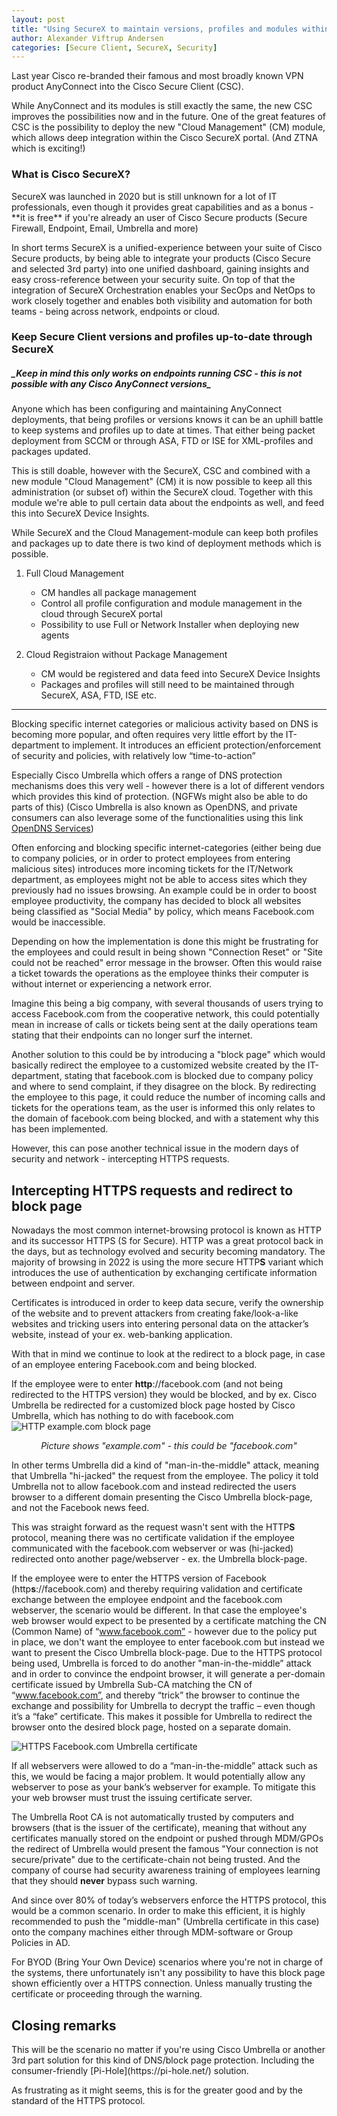 ```yaml
---
layout: post
title: "Using SecureX to maintain versions, profiles and modules within Secure Client installations"
author: Alexander Viftrup Andersen
categories: [Secure Client, SecureX, Security]
---
```

Last year Cisco re-branded their famous and most broadly known VPN product AnyConnect into the Cisco Secure Client (CSC). 

While AnyConnect and its modules is still exactly the same, the new CSC improves the possibilities now and in the future.
One of the great features of CSC is the possibility to deploy the new "Cloud Management" (CM) module, which allows deep integration within the Cisco SecureX portal. (And ZTNA which is exciting!)

<h3>What is Cisco SecureX?</h3>
SecureX was launched in 2020 but is still unknown for a lot of IT professionals, even though it provides great capabilities and as a bonus - **it is free** if you're already an user of Cisco Secure products (Secure Firewall, Endpoint, Email, Umbrella and more)

In short terms SecureX is a unified-experience between your suite of Cisco Secure products, by being able to integrate your products (Cisco Secure and selected 3rd party) into one unified dashboard, gaining insights and easy cross-reference between your security suite.
On top of that the integration of SecureX Orchestration enables your SecOps and NetOps to work closely together and enables both visibility and automation for both teams - being across network, endpoints or cloud.

<h3>Keep Secure Client versions and profiles up-to-date through SecureX</h3>
<h5>_Keep in mind this only works on endpoints running CSC - this is not possible with any Cisco AnyConnect versions_</h5>

Anyone which has been configuring and maintaining AnyConnect deployments, that being profiles or versions knows it can be an uphill battle to keep systems and profiles up to date at times.
That either being packet deployment from SCCM or through ASA, FTD or ISE for XML-profiles and packages updated.

This is still doable, however with the SecureX, CSC and combined with a new module "Cloud Management" (CM) it is now possible to keep all this administration (or subset of) within the SecureX cloud.
Together with this module we're able to pull certain data about the endpoints as well, and feed this into SecureX Device Insights.

While SecureX and the Cloud Management-module can keep both profiles and packages up to date there is two kind of deployment methods which is possible.
  1. Full Cloud Management
     - CM handles all package management
     - Control all profile configuration and module management in the cloud through SecureX portal
     - Possibility to use Full or Network Installer when deploying new agents

  2. Cloud Registraion without Package Management
     - CM would be registered and data feed into SecureX Device Insights
     - Packages and profiles will still need to be maintained through SecureX, ASA, FTD, ISE etc.


  





<hr></hr>
Blocking specific internet categories or malicious activity based on DNS is becoming more popular, and often requires very little effort by the IT-department to implement.
It introduces an efficient protection/enforcement of security and policies, with relatively low “time-to-action”

Especially Cisco Umbrella which offers a range of DNS protection mechanisms does this very well - however there is a lot of different vendors which provides this kind of protection. (NGFWs might also be able to do parts of this)
(Cisco Umbrella is also known as OpenDNS, and private consumers can also leverage some of the functionalities using this link [OpenDNS Services](https://www.opendns.com/home-internet-security/))

Often enforcing and blocking specific internet-categories (either being due to company policies, or in order to protect employees from entering malicious sites) introduces more incoming tickets for the IT/Network department, as employees might not be able to access sites which they previously had no issues browsing. An example could be in order to boost employee productivity, the company has decided to block all websites being classified as "Social Media" by policy, which means Facebook.com would be inaccessible. 

Depending on how the implementation is done this might be frustrating for the employees and could result in being shown "Connection Reset" or "Site could not be reached" error message in the browser. Often this would raise a ticket towards the operations as the employee thinks their computer is without internet or experiencing a network error.

Imagine this being a big company, with several thousands of users trying to access Facebook.com from the cooperative network, this could potentially mean in increase of calls or tickets being sent at the daily operations team stating that their endpoints can no longer surf the internet.

Another solution to this could be by introducing a "block page" which would basically redirect the employee to a customized website created by the IT-department, stating that facebook.com is blocked due to company policy and where to send complaint, if they disagree on the block.
By redirecting the employee to this page, it could reduce the number of incoming calls and tickets for the operations team, as the user is informed this only relates to the domain of facebook.com being blocked, and with a statement why this has been implemented.

However, this can pose another technical issue in the modern days of security and network - intercepting HTTPS requests.

<h2>Intercepting HTTPS requests and redirect to block page</h2>
Nowadays the most common internet-browsing protocol is known as HTTP and its successor HTTPS (S for Secure).
HTTP was a great protocol back in the days, but as technology evolved and security becoming mandatory. The majority of browsing in 2022 is using the more secure HTTP<b>S</b> variant which introduces the use of authentication by exchanging certificate information between endpoint and server.

Certificates is introduced in order to keep data secure, verify the ownership of the website and to prevent attackers from creating fake/look-a-like websites and tricking users into entering personal data on the attacker’s website, instead of your ex. web-banking application.

With that in mind we continue to look at the redirect to a block page, in case of an employee entering Facebook.com and being blocked.

If the employee were to enter <b>http</b>://facebook.com (and not being redirected to the HTTPS version) they would be blocked, and by ex. Cisco Umbrella be redirected for a customized block page hosted by Cisco Umbrella, which has nothing to do with facebook.com
![HTTP example.com block page](/assets/pictures/b62f9ed-block_page_example.jpeg)
<center><i>Picture shows "example.com" - this could be "facebook.com"</i></center>

In other terms Umbrella did a kind of "man-in-the-middle" attack, meaning that Umbrella "hi-jacked" the request from the employee. The policy it told Umbrella not to allow facebook.com and instead redirected the users browser to a different domain presenting the Cisco Umbrella block-page, and not the Facebook news feed.

This was straight forward as the request wasn't sent with the HTTP<b>S</b> protocol, meaning there was no certificate validation if the employee communicated with the facebook.com webserver or was (hi-jacked) redirected onto another page/webserver - ex. the Umbrella block-page.

If the employee were to enter the HTTPS version of Facebook (http<b>s</b>://facebook.com) and thereby requiring validation and certificate exchange between the employee endpoint and the facebook.com webserver, the scenario would be different.
In that case the employee's web browser would expect to be presented by a certificate matching the CN (Common Name) of “www.facebook.com” - however due to the policy put in place, we don't want the employee to enter facebook.com but instead we want to present the Cisco Umbrella block-page.
Due to the HTTPS protocol being used, Umbrella is forced to do another "man-in-the-middle” attack and in order to convince the endpoint browser, it will generate a per-domain certificate issued by Umbrella Sub-CA matching the CN of “www.facebook.com”, and thereby “trick” the browser to continue the exchange and possibility for Umbrella to decrypt the traffic – even though it’s a “fake” certificate. This makes it possible for Umbrella to redirect the browser onto the desired block page, hosted on a separate domain.

![HTTPS Facebook.com Umbrella certificate](/assets/pictures/facebook-umbrella-certificate.png)

If all webservers were allowed to do a “man-in-the-middle” attack such as this, we would be facing a major problem. It would potentially allow any webserver to pose as your bank’s webserver for example. To mitigate this your web browser must trust the issuing certificate server. 

The Umbrella Root CA is not automatically trusted by computers and browsers (that is the issuer of the certificate), meaning that without any certificates manually stored on the endpoint or pushed through MDM/GPOs the redirect of Umbrella would present the famous "Your connection is not secure/private" due to the certificate-chain not being trusted. And the company of course had security awareness training of employees learning that they should <b>never</b> bypass such warning.

And since over 80% of today’s webservers enforce the HTTPS protocol, this would be a common scenario. In order to make this efficient, it is highly recommended to push the "middle-man" (Umbrella certificate in this case) onto the company machines either through MDM-software or Group Policies in AD.

For BYOD (Bring Your Own Device) scenarios where you're not in charge of the systems, there unfortunately isn't any possibility to have this block page shown efficiently over a HTTPS connection. Unless manually trusting the certificate or proceeding through the warning.

<h2>Closing remarks</h2>
This will be the scenario no matter if you're using Cisco Umbrella or another 3rd part solution for this kind of DNS/block page protection.
Including the consumer-friendly [Pi-Hole](https://pi-hole.net/) solution.

As frustrating as it might seems, this is for the greater good and by the standard of the HTTPS protocol.
